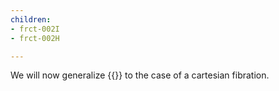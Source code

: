 ```yaml
---
children:
- frct-002I
- frct-002H

---
```


We will now generalize {{<cref frct-002G>}} to the case of a cartesian fibration.
